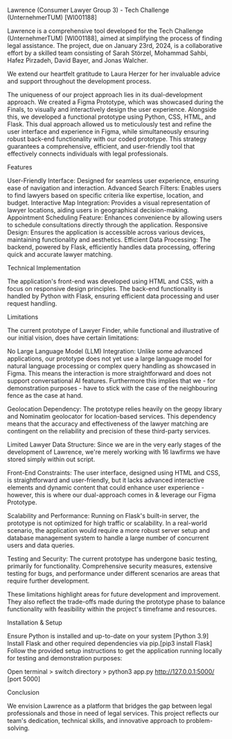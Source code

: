 Lawrence (Consumer Lawyer Group 3) - Tech Challenge (UnternehmerTUM) [WI001188]

Lawrence is a comprehensive tool developed for the Tech Challenge (UnternehmerTUM) [WI001188], aimed at simplifying the process of finding legal assistance.
The project, due on January 23rd, 2024, is a collaborative effort by a skilled team consisting of Sarah Störzel, Mohammad Sahbi, Hafez Pirzadeh,
David Bayer, and Jonas Walcher.

We extend our heartfelt gratitude to Laura Herzer for her invaluable advice and support throughout the development process.

The uniqueness of our project approach lies in its dual-development approach. We created a Figma Prototype, which was showcased during the Finals,
to visually and interactively design the user experience. Alongside this, we developed a functional prototype using Python, CSS, HTML, and Flask.
This dual approach allowed us to meticulously test and refine the user interface and experience in Figma, while simultaneously ensuring robust back-end functionality
with our coded prototype. This strategy guarantees a comprehensive, efficient, and user-friendly tool that effectively connects individuals with legal professionals.

Features

User-Friendly Interface: Designed for seamless user experience, ensuring ease of navigation and interaction.
Advanced Search Filters: Enables users to find lawyers based on specific criteria like expertise, location, and budget.
Interactive Map Integration: Provides a visual representation of lawyer locations, aiding users in geographical decision-making.
Appointment Scheduling Feature: Enhances convenience by allowing users to schedule consultations directly through the application.
Responsive Design: Ensures the application is accessible across various devices, maintaining functionality and aesthetics.
Efficient Data Processing: The backend, powered by Flask, efficiently handles data processing, offering quick and accurate lawyer matching.


Technical Implementation

The application's front-end was developed using HTML and CSS, with a focus on responsive design principles.
The back-end functionality is handled by Python with Flask, ensuring efficient data processing and user request handling.


Limitations

The current prototype of Lawyer Finder, while functional and illustrative of our initial vision, does have certain limitations:

No Large Language Model (LLM) Integration: Unlike some advanced applications, our prototype does not yet use a large language model for natural
language processing or complex query handling as showcased in Figma. This means the interaction is more straightforward and does not support conversational AI features.
Furthermore this implies that we - for demonstration purposes - have to stick with the case of the neighbouring fence as the case at hand.

Geolocation Dependency: The prototype relies heavily on the geopy library and Nominatim geolocator for location-based services.
This dependency means that the accuracy and effectiveness of the lawyer matching are contingent on the reliability and precision of these third-party services.

Limited Lawyer Data Structure: Since we are in the very early stages of the development of Lawrence, we're merely working with 16 lawfirms we have stored simply within out script.

Front-End Constraints: The user interface, designed using HTML and CSS, is straightforward and user-friendly, but it lacks advanced interactive elements and
dynamic content that could enhance user experience - however, this is where our dual-approach comes in & leverage our Figma Prototype.

Scalability and Performance: Running on Flask's built-in server, the prototype is not optimized for high traffic or scalability. In a real-world scenario,
the application would require a more robust server setup and database management system to handle a large number of concurrent users and data queries.

Testing and Security: The current prototype has undergone basic testing, primarily for functionality. Comprehensive security measures, extensive testing for bugs,
and performance under different scenarios are areas that require further development.

These limitations highlight areas for future development and improvement. They also reflect the trade-offs made during the prototype phase to balance 
functionality with feasibility within the project's timeframe and resources.


Installation & Setup

Ensure Python is installed and up-to-date on your system [Python 3.9]
Install Flask and other required dependencies via pip.[pip3 install Flask]
Follow the provided setup instructions to get the application running locally for testing and demonstration purposes:

Open terminal > switch directory > python3 app.py
http://127.0.0.1:5000/ [port 5000]


Conclusion

We envision Lawrence as a platform that bridges the gap between legal professionals and those in need of legal services.
This project reflects our team's dedication, technical skills, and innovative approach to problem-solving.

